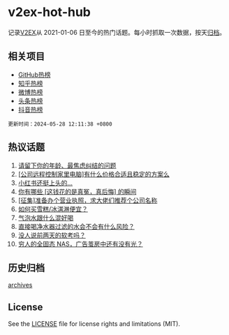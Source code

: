 # v2ex-hot-hub

 记录[V2EX](https://www.v2ex.com/)从 2021-01-06 日至今的热门话题。每小时抓取一次数据，按天[归档](archives)。
 
 ## 相关项目

- [GitHub热榜](https://github.com/lonnyzhang423/github-hot-hub)
- [知乎热榜](https://github.com/lonnyzhang423/zhihu-hot-hub)
- [微博热榜](https://github.com/lonnyzhang423/weibo-hot-hub)
- [头条热榜](https://github.com/lonnyzhang423/toutiao-hot-hub)
- [抖音热榜](https://github.com/lonnyzhang423/douyin-hot-hub)


 `更新时间：2024-05-28 12:11:38 +0800`

## 热议话题

1. [请留下你的年龄、最焦虑纠结的问题](https://www.v2ex.com/t/1044332)
1. [[公司远程控制家里电脑]有什么价格合适且稳定的方案么](https://www.v2ex.com/t/1044318)
1. [小红书还挺上头的...](https://www.v2ex.com/t/1044286)
1. [你有哪些 [这钱花的是真冤，真后悔] 的瞬间](https://www.v2ex.com/t/1044380)
1. [[征集]准备办个营业执照，求大佬们推荐个公司名称](https://www.v2ex.com/t/1044315)
1. [如何买雪糕/冰淇淋便宜？](https://www.v2ex.com/t/1044337)
1. [气泡水跟什么混好喝](https://www.v2ex.com/t/1044538)
1. [直接喝净水器过滤的水会不会有什么风险？](https://www.v2ex.com/t/1044277)
1. [没人说前两天的软考吗？](https://www.v2ex.com/t/1044376)
1. [穷人的全固态 NAS，广告茧房中还有没有光？](https://www.v2ex.com/t/1044302)

## 历史归档

[archives](archives)

## License

See the [LICENSE](LICENSE) file for license rights and limitations (MIT).
